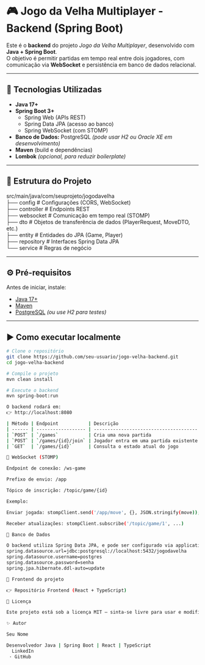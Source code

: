 # 🎮 Jogo da Velha Multiplayer - Backend (Spring Boot)

Este é o **backend** do projeto *Jogo da Velha Multiplayer*, desenvolvido com **Java + Spring Boot**.  
O objetivo é permitir partidas em tempo real entre dois jogadores, com comunicação via **WebSocket** e persistência em banco de dados relacional.

---

## 🚀 Tecnologias Utilizadas

- **Java 17+**
- **Spring Boot 3+**
  - Spring Web (APIs REST)
  - Spring Data JPA (acesso ao banco)
  - Spring WebSocket (com STOMP)
- **Banco de Dados:** PostgreSQL *(pode usar H2 ou Oracle XE em desenvolvimento)*
- **Maven** (build e dependências)
- **Lombok** *(opcional, para reduzir boilerplate)*

---

## 🧱 Estrutura do Projeto

src/main/java/com/seuprojeto/jogodavelha <br>
├── config # Configurações (CORS, WebSocket) <br>
├── controller # Endpoints REST <br>
├── websocket # Comunicação em tempo real (STOMP) <br>
├── dto # Objetos de transferência de dados (PlayerRequest, MoveDTO, etc.) <br>
├── entity # Entidades do JPA (Game, Player) <br>
├── repository # Interfaces Spring Data JPA <br>
└── service # Regras de negócio <br>


---

## ⚙️ Pré-requisitos

Antes de iniciar, instale:
- [Java 17+](https://adoptium.net/)
- [Maven](https://maven.apache.org/)
- [PostgreSQL](https://www.postgresql.org/) *(ou use H2 para testes)*

---

## ▶️ Como executar localmente

```bash
# Clone o repositório
git clone https://github.com/seu-usuario/jogo-velha-backend.git
cd jogo-velha-backend

# Compile o projeto
mvn clean install

# Execute o backend
mvn spring-boot:run

O backend rodará em:
👉 http://localhost:8080

| Método | Endpoint           | Descrição                              |
| ------ | ------------------ | -------------------------------------- |
| `POST` | `/games`           | Cria uma nova partida                  |
| `POST` | `/games/{id}/join` | Jogador entra em uma partida existente |
| `GET`  | `/games/{id}`      | Consulta o estado atual do jogo        |

🔌 WebSocket (STOMP)

Endpoint de conexão: /ws-game

Prefixo de envio: /app

Tópico de inscrição: /topic/game/{id}

Exemplo:

Enviar jogada: stompClient.send('/app/move', {}, JSON.stringify(move));

Receber atualizações: stompClient.subscribe('/topic/game/1', ...)

💾 Banco de Dados

O backend utiliza Spring Data JPA, e pode ser configurado via application.properties:
spring.datasource.url=jdbc:postgresql://localhost:5432/jogodavelha
spring.datasource.username=postgres
spring.datasource.password=senha
spring.jpa.hibernate.ddl-auto=update

📎 Frontend do projeto

👉 Repositório Frontend (React + TypeScript)

📜 Licença

Este projeto está sob a licença MIT — sinta-se livre para usar e modificar.

✨ Autor

Seu Nome

Desenvolvedor Java | Spring Boot | React | TypeScript
  LinkedIn
 · GitHub
